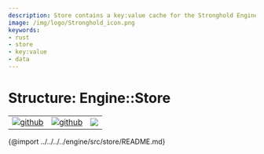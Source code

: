 ```yaml
---
description: Store contains a key:value cache for the Stronghold Engine.
image: /img/logo/Stronghold_icon.png
keywords:
- rust
- store
- key:value
- data
---
```

# Structure: Engine::Store

| | | |
|-|-|-|
[![github](https://img.shields.io/badge/github-source-blue.svg)](https://github.com/iotaledger/stronghold.rs/tree/dev/engine/src/store) | [![github](https://img.shields.io/badge/rust-docs-green.svg)](https://docs.rs/stronghold_engine/engine/latest/store/index.html)| [![](https://img.shields.io/crates/v/stronghold-engine.svg)](https://crates.io/crates/stronghold-engine)

{@import ../../../../engine/src/store/README.md}